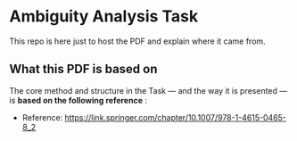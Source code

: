 # Ambiguity Analysis Task
This repo is here just to host the PDF and explain where it came from.

## What this PDF is based on
The core method and structure in the Task  — and the way it is presented — is **based on the following reference** :

- Reference: https://link.springer.com/chapter/10.1007/978-1-4615-0465-8_2
